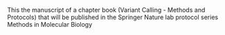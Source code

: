 This the manuscript of a chapter book (Variant Calling - Methods and Protocols) that will be published in the Springer Nature lab protocol series Methods in Molecular Biology
